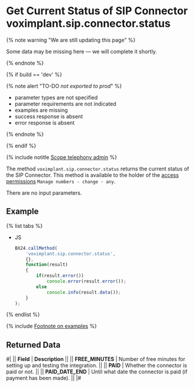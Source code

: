 # Get Current Status of SIP Connector voximplant.sip.connector.status

{% note warning "We are still updating this page" %}

Some data may be missing here — we will complete it shortly.

{% endnote %}

{% if build == 'dev' %}

{% note alert "TO-DO _not exported to prod_" %}

- parameter types are not specified
- parameter requirements are not indicated
- examples are missing
- success response is absent
- error response is absent

{% endnote %}

{% endif %}

{% include notitle [Scope telephony admin](../../_includes/scope-telephony-admin.md) %}

The method `voximplant.sip.connector.status` returns the current status of the SIP Connector. This method is available to the holder of the [access permissions](https://helpdesk.bitrix24.com/open/18216960/) `Manage numbers - change - any`.

There are no input parameters.

## Example

{% list tabs %}

- JS

    ```js
    BX24.callMethod(
        'voximplant.sip.connector.status',
        {},
        function(result)
        {
            if(result.error())
                console.error(result.error());
            else
                console.info(result.data());
        }
    );
    ```

{% endlist %}

{% include [Footnote on examples](../../../../_includes/examples.md) %}

## Returned Data

#|
|| **Field** | **Description** ||
|| **FREE_MINUTES** | Number of free minutes for setting up and testing the integration. ||
|| **PAID** | Whether the connector is paid or not. ||
|| **PAID_DATE_END** | Until what date the connector is paid (if payment has been made). ||
|#